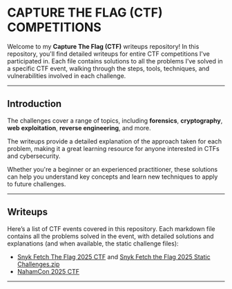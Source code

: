 # CAPTURE THE FLAG (CTF) COMPETITIONS

Welcome to my **Capture The Flag (CTF)** writeups repository! In this repository, you'll find detailed writeups for entire CTF competitions I've participated in. Each file contains solutions to all the problems I’ve solved in a specific CTF event, walking through the steps, tools, techniques, and vulnerabilities involved in each challenge.

---
## Introduction

The challenges cover a range of topics, including **forensics**, **cryptography**, **web exploitation**, **reverse engineering**, and more.

The writeups provide a detailed explanation of the approach taken for each problem, making it a great learning resource for anyone interested in CTFs and cybersecurity. 

Whether you're a beginner or an experienced practitioner, these solutions can help you understand key concepts and learn new techniques to apply to future challenges.

---
## Writeups

Here’s a list of CTF events covered in this repository. Each markdown file contains all the problems solved in the event, with detailed solutions and explanations (and when available, the static challenge files):

* [Snyk Fetch The Flag 2025 CTF](FetchTheFlag/snyk-fetch-the-flag-2025.md) and [Snyk Fetch the Flag 2025 Static Challenges.zip](https://github.com/CommodoreAlex/CTF-Writeups/blob/main/FetchTheFlag/Snyk%20Fetch%20the%20Flag%202025%20Static%20Challenges.zip)
* [NahamCon 2025 CTF](NahamCon/NahamCon2025CTF.md)



---
